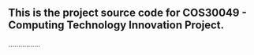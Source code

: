 ## This is the project source code for COS30049 - Computing Technology Innovation Project.
................
